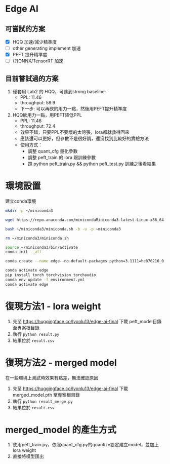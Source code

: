 # Edge AI
## 可嘗試的方案
- [x] HQQ 加速/減少精準度
- [ ] other generating implement 加速
- [x] PEFT 提升精準度
- [ ] (?)ONNX/TensorRT 加速

## 目前嘗試過的方案
1. 僅套用 Lab2 的 HQQ，可達到strong baseline: 
    - PPL: 11.46
    - throughput: 58.9
    - 下一步: 可以再砍的用力一點，然後用PEFT提升精準度
2. HQQ砍用力一點，用PEFT降低PPL
    - PPL: 11.46
    - throughput: 72.4
    - 效果不錯，只要PPL不要壞的太誇張，lora都就救得回來
    - 應該還可以更好，但參數不是很好調，還沒找到比較好的實驗方法
    - 使用方式：
        - 調整 quant_cfg 量化參數
        - 調整 peft_train 的 lora 跟訓練參數
        - 跑 python peft_train.py && python peft_test.py 訓練之後看結果

# 環境設置
建立conda環境
```bash
mkdir -p ~/miniconda3

wget https://repo.anaconda.com/minicondaMiniconda3-latest-Linux-x86_64.sh -O ~miniconda3/miniconda.sh

bash ~/miniconda3/miniconda.sh -b -u -p ~miniconda3

rm ~/miniconda3/miniconda.sh

source ~/miniconda3/bin/activate
conda init --all

conda create --name edge--no-default-packages python=3.1111=he870216_0

conda activate edge
pip install torch torchvision torchaudio
conda env update -f environment.yml
conda activate edge
```

# 復現方法1 - lora weight
1. 先至 https://huggingface.co/lyonlu13/edge-ai-final 下載 peft_model目錄 至專案根目錄
2. 執行 `python result.py`
3. 結果位於 `result.csv`

# 復現方法2 - merged model
在一些環境上測試時效果有點差，無法確認原因
1. 先至 https://huggingface.co/lyonlu13/edge-ai-final 下載 merged_model.pth 至專案根目錄
2. 執行 `python result_merge.py`
3. 結果位於 `result.csv`

# merged_model 的產生方式
1. 使用peft_train.py，依照quant_cfg.py的quantize設定建立model，並加上lora weight
2. 直接將模型匯出
